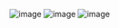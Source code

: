 ![image](https://github.com/user-attachments/assets/70c4c4ba-df41-4904-ad4f-ecda2034ed5e)
![image](https://github.com/user-attachments/assets/ce0a53aa-93d0-4ee5-8112-7bea5e91ddab)
![image](https://github.com/user-attachments/assets/d536da29-d2af-4a81-9a89-331414c9d5f6)

